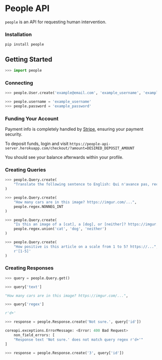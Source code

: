 # People API

`people` is an API for requesting human intervention.


### Installation

```
pip install people
```


## Getting Started

```python
>>> import people
```

### Connecting
```python
>>> people.User.create('example@email.com', 'example_username', 'example_password')

>>> people.username = 'example_username'
>>> people.password = 'example_password'
```

### Funding Your Account

Payment info is completely handled by [Stripe](https://stripe.com/), ensuring your payment security.

To deposit funds, login and visit `https://people-api-server.herokuapp.com/checkout/?amount=DESIRED_DEPOSIT_AMOUNT`

You should see your balance afterwards within your profile.


### Creating Queries
```python
>>> people.Query.create(
    "Translate the following sentence to English: Qui n'avance pas, recule."
)

>>> people.Query.create(
    "How many cars are in this image? https://imgur.com/...",
    people.regex.NONNEG_INT
)

>>> people.Query.create(
    "Is this an image of a [cat], a [dog], or [neither]? https://imgur.com/...",
    people.regex.union('cat', 'dog', 'neither')
)

>>> people.Query.create(
    "How positive is this article on a scale from 1 to 5? https://...",
    r'[1-5]'
)

```

### Creating Responses
```python
>>> query = people.Query.get() 

>>> query['text']

"How many cars are in this image? https://imgur.com/...",

>>> query['regex']

r'd+'

>>> response = people.Response.create('Not sure.', query['id'])

coreapi.exceptions.ErrorMessage: <Error: 400 Bad Request>
    non_field_errors: [
    "Response text 'Not sure.' does not match query regex r'd+'"
]

>>> response = people.Response.create('3', query['id'])
```

